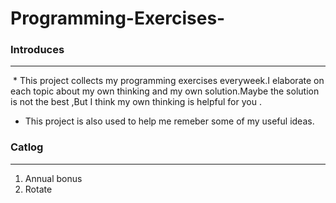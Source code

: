 # Programming-Exercises-


### Introduces
- - -
  * This project collects my programming exercises everyweek.I elaborate on each topic about my own thinking 
 and my own solution.Maybe the solution is not the best ,But I think my own thinking is helpful for you .
  * This project is also used to help me remeber some of my useful ideas.
     
    
### Catlog
- - -
1. Annual bonus
2. Rotate

